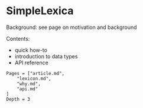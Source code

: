 # SimpleLexica

Background: see page on motivation and background

Contents:

- quick how-to
- introduction to data types
- API reference


```@contents
Pages = ["article.md",
    "lexicon.md",
    "why.md",
    "api.md"
]
Depth = 3
```